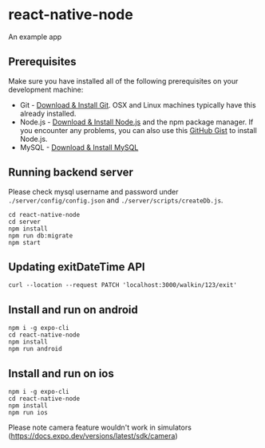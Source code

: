# react-native-node
An example app 

## Prerequisites
Make sure you have installed all of the following prerequisites on your development machine:
* Git - [Download & Install Git](https://git-scm.com/downloads). OSX and Linux machines typically have this already installed.
* Node.js - [Download & Install Node.js](https://nodejs.org/en/download/) and the npm package manager. If you encounter any problems, you can also use this [GitHub Gist](https://gist.github.com/isaacs/579814) to install Node.js.
* MySQL - [Download & Install MySQL](https://www.mysql.com/downloads)

## Running backend server
Please check mysql username and password under `./server/config/config.json` and `./server/scripts/createDb.js`.
```
cd react-native-node
cd server
npm install
npm run db:migrate
npm start
```

## Updating exitDateTime API
```
curl --location --request PATCH 'localhost:3000/walkin/123/exit'
```

## Install and run on android
```
npm i -g expo-cli
cd react-native-node
npm install
npm run android
```

## Install and run on ios
```
npm i -g expo-cli
cd react-native-node
npm install
npm run ios
```

Please note camera feature wouldn't work in simulators (https://docs.expo.dev/versions/latest/sdk/camera)
